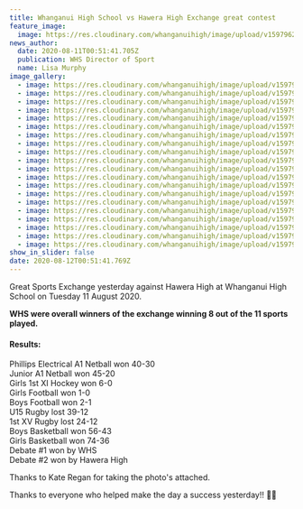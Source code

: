 ```yaml
---
title: Whanganui High School vs Hawera High Exchange great contest
feature_image:
  image: https://res.cloudinary.com/whanganuihigh/image/upload/v1597962660/News/117768374_1653707761444990_2282984924664266953_o.jpg
news_author:
  date: 2020-08-11T00:51:41.705Z
  publication: WHS Director of Sport
  name: Lisa Murphy
image_gallery:
  - image: https://res.cloudinary.com/whanganuihigh/image/upload/v1597963658/News/Hawera%20Ex%2011.8.20%20basketball%20girls/118119421_1653708208111612_767494638911786944_o.jpg
  - image: https://res.cloudinary.com/whanganuihigh/image/upload/v1597963658/News/Hawera%20Ex%2011.8.20%20basketball%20girls/118231885_1653705878111845_7612848413552886794_o.jpg
  - image: https://res.cloudinary.com/whanganuihigh/image/upload/v1597963657/News/Hawera%20Ex%2011.8.20%20basketball%20girls/118121275_1653708668111566_9161090680601325425_o.jpg
  - image: https://res.cloudinary.com/whanganuihigh/image/upload/v1597963657/News/Hawera%20Ex%2011.8.20%20basketball%20girls/118085141_1653709744778125_3073818143152826555_o.jpg
  - image: https://res.cloudinary.com/whanganuihigh/image/upload/v1597963656/News/Hawera%20Ex%2011.8.20%20basketball%20girls/118014939_1653710648111368_79953825836339256_o.jpg
  - image: https://res.cloudinary.com/whanganuihigh/image/upload/v1597963656/News/Hawera%20Ex%2011.8.20%20basketball%20girls/117967508_1653709261444840_2298641422954783258_o.jpg
  - image: https://res.cloudinary.com/whanganuihigh/image/upload/v1597963655/News/Hawera%20Ex%2011.8.20%20basketball%20girls/117963623_1653709788111454_3782212821061608372_o.jpg
  - image: https://res.cloudinary.com/whanganuihigh/image/upload/v1597963655/News/Hawera%20Ex%2011.8.20%20basketball%20girls/117948271_1653705184778581_8445247280742667697_o.jpg
  - image: https://res.cloudinary.com/whanganuihigh/image/upload/v1597963655/News/Hawera%20Ex%2011.8.20%20basketball%20girls/117931991_1653708518111581_5526588291720686101_o.jpg
  - image: https://res.cloudinary.com/whanganuihigh/image/upload/v1597963655/News/Hawera%20Ex%2011.8.20%20basketball%20girls/117866785_1653708114778288_4529508818422117717_o.jpg
  - image: https://res.cloudinary.com/whanganuihigh/image/upload/v1597963654/News/Hawera%20Ex%2011.8.20%20basketball%20girls/117844288_1653705798111853_3599513001407158098_o.jpg
  - image: https://res.cloudinary.com/whanganuihigh/image/upload/v1597963653/News/Hawera%20Ex%2011.8.20%20basketball%20girls/117827351_1653706148111818_8969898082330835811_o.jpg
  - image: https://res.cloudinary.com/whanganuihigh/image/upload/v1597963653/News/Hawera%20Ex%2011.8.20%20basketball%20girls/117770058_1653708021444964_5485799520692714594_o.jpg
  - image: https://res.cloudinary.com/whanganuihigh/image/upload/v1597963653/News/Hawera%20Ex%2011.8.20%20basketball%20girls/117715250_1653707798111653_3607605739028627206_o.jpg
  - image: https://res.cloudinary.com/whanganuihigh/image/upload/v1597963651/News/Hawera%20Ex%2011.8.20%20basketball%20girls/117444637_1653706328111800_2418116239486148327_o.jpg
  - image: https://res.cloudinary.com/whanganuihigh/image/upload/v1597963651/News/Hawera%20Ex%2011.8.20%20basketball%20girls/117596011_1653710891444677_2688954944326933166_o.jpg
  - image: https://res.cloudinary.com/whanganuihigh/image/upload/v1597963651/News/Hawera%20Ex%2011.8.20%20basketball%20girls/117595779_1653708468111586_63934098145303051_o.jpg
  - image: https://res.cloudinary.com/whanganuihigh/image/upload/v1597963647/News/Hawera%20Ex%2011.8.20%20basketball%20boys/118189927_1653707551445011_993103524460742005_o.jpg
  - image: https://res.cloudinary.com/whanganuihigh/image/upload/v1597963646/News/Hawera%20Ex%2011.8.20%20basketball%20boys/118116256_1653689461446820_1542930395204661465_o.jpg
  - image: https://res.cloudinary.com/whanganuihigh/image/upload/v1597963646/News/Hawera%20Ex%2011.8.20%20basketball%20boys/118090809_1653710348111398_1947898355643823418_o.jpg
show_in_slider: false
date: 2020-08-12T00:51:41.769Z
---
```

Great Sports Exchange yesterday against Hawera High at Whanganui High School on Tuesday 11 August 2020.  

**WHS were overall winners of the exchange winning 8 out of the 11 sports played.**  

#### Results:  

Phillips Electrical A1 Netball won 40-30  
Junior A1 Netball won 45-20  
Girls 1st XI Hockey won 6-0  
Girls Football won 1-0  
Boys Football won 2-1  
U15 Rugby lost 39-12  
1st XV Rugby lost 24-12  
Boys Basketball won 56-43  
Girls Basketball won 74-36  
Debate #1 won by WHS  
Debate #2 won by Hawera High  

Thanks to Kate Regan for taking the photo's attached.  

Thanks to everyone who helped make the day a success yesterday!! 💚💛

